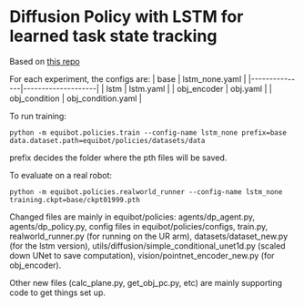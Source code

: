 # Diffusion Policy with LSTM for learned task state tracking

Based on [this repo](https://github.com/yjy0625/equibot)

For each experiment, the configs are:
| base          | lstm_none.yaml     |
|---------------|--------------------|
| lstm          | lstm.yaml          |
| obj_encoder   | obj.yaml           |
| obj_condition | obj_condition.yaml |

To run training:
```
python -m equibot.policies.train --config-name lstm_none prefix=base data.dataset.path=equibot/policies/datasets/data
```
prefix decides the folder where the pth files will be saved.

To evaluate on a real robot:
```
python -m equibot.policies.realworld_runner --config-name lstm_none training.ckpt=base/ckpt01999.pth
```

Changed files are mainly in equibot/policies: agents/dp_agent.py, agents/dp_policy.py, config files in equibot/policies/configs, train.py, realworld_runner.py (for running on the UR arm), datasets/dataset_new.py (for the lstm version), utils/diffusion/simple_conditional_unet1d.py (scaled down UNet to save computation), vision/pointnet_encoder_new.py (for obj_encoder).

Other new files (calc_plane.py, get_obj_pc.py, etc) are mainly supporting code to get things set up.